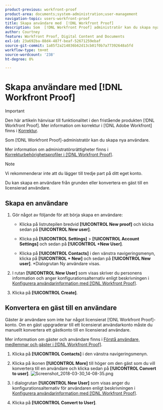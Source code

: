 ```yaml
---
product-previous: workfront-proof
product-area: documents;system-administration;user-management
navigation-topic: users-workfront-proof
title: Skapa användare med  [!DNL Workfront Proof]
description: Som  [!DNL Workfront Proof] administratör kan du skapa nya användare.
author: Courtney
feature: Workfront Proof, Digital Content and Documents
exl-id: 23a692ba-88d4-487f-beaf-52671259ebaf
source-git-commit: 1a85f2a214036b62d13cb01f0b7a77392648a5fd
workflow-type: tm+mt
source-wordcount: '238'
ht-degree: 0%

---
```


# Skapa användare med [!DNL Workfront Proof]

>[!IMPORTANT]
>
>Den här artikeln hänvisar till funktionalitet i den fristående produkten [!DNL Workfront Proof]. Mer information om korrektur i [!DNL Adobe Workfront] finns i [Korrektur](../../../review-and-approve-work/proofing/proofing.md).

Som [!DNL Workfront Proof]-administratör kan du skapa nya användare.

Mer information om administratörsrättigheter finns i [Korrekturbehörighetsprofiler i [!DNL Workfront Proof]](../../../workfront-proof/wp-acct-admin/account-settings/proof-perm-profiles-in-wp.md).

>[!NOTE]
>
>Vi rekommenderar inte att du lägger till tredje part på ditt eget konto.

Du kan skapa en användare från grunden eller konvertera en gäst till en licensierad användare.

## Skapa en användare

1. Gör något av följande för att börja skapa en användare:

   * Klicka på listrutepilen bredvid **[!UICONTROL New proof]** och klicka sedan på **[!UICONTROL New user]**.

   * Klicka på **[!UICONTROL Settings]** > **[!UICONTROL Account Settings]** och sedan på **[!UICONTROL +New User]**.

   * Klicka på **[!UICONTROL Contacts]** i den vänstra navigeringsmenyn, klicka på **[!UICONTROL + New]** och sedan på **[!UICONTROL New user]**.
*Dialogrutan Ny användare visas.

1. I rutan **[!UICONTROL New User]** som visas skriver du personens information och anger konfigurationsalternativ enligt beskrivningen i [Konfigurera användarinformation med  [!DNL Workfront Proof]](../../../workfront-proof/wp-mnguserscontacts/users/configure-user-info.md).

1. Klicka på **[!UICONTROL Create]**.

## Konvertera en gäst till en användare

Gäster är användare som inte har något licensierat [!DNL Workfront Proof]-konto. Om en gäst uppgraderar till ett licensierat användarkonto måste du manuellt konvertera ett gästkonto till en licensierad användare.

Mer information om gäster och användare finns i [Förstå användare, medlemmar och gäster i [!DNL Workfront Proof]](../../../workfront-proof/wp-mnguserscontacts/contacts/use-members-guests.md).

1. Klicka på **[!UICONTROL Contacts]** i den vänstra navigeringsmenyn.
1. Klicka på ikonen **[!UICONTROL More]** till höger om den gäst som du vill konvertera till en användare och klicka sedan på **[!UICONTROL Convert to user]**.
   ![Screenshot_2018-03-30_14-08-35.png](assets/screenshot-2018-03-30-14-08-35-350x143.png)

1. I dialogrutan **[!UICONTROL New User]** som visas anger du konfigurationsalternativ för användaren enligt beskrivningen i [Konfigurera användarinformation med  [!DNL Workfront Proof]](../../../workfront-proof/wp-mnguserscontacts/users/configure-user-info.md).

1. Klicka på **[!UICONTROL Convert to User]**.
